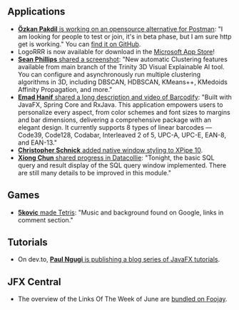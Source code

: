 ## Applications

* [**Özkan Pakdil** is working on an opensource alternative for Postman](https://techhub.social/@thejvmbender/112693990775120413): "I am looking for people to test or join, it's in beta phase, but I am sure http get is working." You can [find it on GitHub](https://github.com/ozkanpakdil/swaggerific).
* LogoRRR is now available for download in the [Microsoft App Store](https://apps.microsoft.com/detail/xpdlk5t61gqwlt?cid=DevShareCLPCS&hl=en-us&gl=SE)!
* [**Sean Phillips** shared a screenshot](https://x.com/SeanMiPhillips/status/1808556671188545555): "New automatic Clustering features available from main branch of the Trinity 3D Visual Explainable AI tool. You can configure and asynchronously run multiple clustering algorithms in 3D, including DBSCAN, HDBSCAN, KMeans++, KMedoids Affinity Propagation, and more."
* [**Emad Hanif** shared a long description and video of Barcodify](https://www.linkedin.com/posts/emad-hanif-00b4aa227_javafx-spring-rxjava-activity-7214316565842845697-Xk4M/): "Built with JavaFX, Spring Core and RxJava. This application empowers users to personalize every aspect, from color schemes and font sizes to margins and bar dimensions, delivering a comprehensive package with an elegant design. It currently supports 8 types of linear barcodes — Code39, Code128, Codabar, Interleaved 2 of 5, UPC-A, UPC-E, EAN-8, and EAN-13."
* [**Christopher Schnick** added native window styling to XPipe 10](https://x.com/crschnick/status/1806954732964966740).
* [**Xiong Chun** shared progress in Datacollie](https://x.com/xiongchun007/status/1808935782033600521): "Tonight, the basic SQL query and result display of the SQL query window implemented. There are still many details to be improved in this module."

## Games

* [**5kovic** made Tetris](https://x.com/petkovicdev/status/1808533009831694720): "Music and background found on Google, links in comment section."

## Tutorials

* On dev.to, [**Paul Ngugi** is publishing a blog series of JavaFX tutorials](https://dev.to/paulike).

## JFX Central

* The overview of the Links Of The Week of June are [bundled on Foojay](https://foojay.io/today/javafx-links-of-june-2024/).
